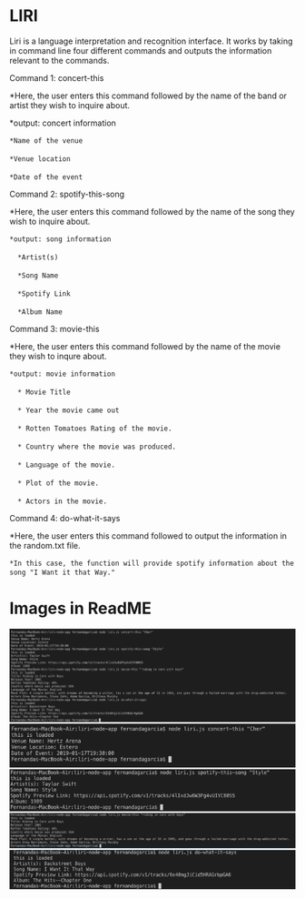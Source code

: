 # LIRI
Liri is a language interpretation and recognition interface. It works by taking in command line four different commands and outputs the information relevant to the commands. 

Command 1: concert-this 

 *Here, the user enters this command followed by the name of the band or artist they wish to inquire about.
  
  *output: concert information
    
    *Name of the venue
    
    *Venue location
    
    *Date of the event

Command 2: spotify-this-song
  
  *Here, the user enters this command followed by the name of the song they wish to inquire about.
    
    *output: song information
      
      *Artist(s)
      
      *Song Name
      
      *Spotify Link 
      
      *Album Name
      
Command 3: movie-this
  
  *Here, the user enters this command followed by the name of the movie they wish to inqure about.
    
    *output: movie information
      
      * Movie Title
      
      * Year the movie came out
      
      * Rotten Tomatoes Rating of the movie.
      
      * Country where the movie was produced.
      
      * Language of the movie.
      
      * Plot of the movie.
      
      * Actors in the movie.

Command 4: do-what-it-says
  
  *Here, the user enters this command followed to output the information in the random.txt file. 
    
    *In this case, the function will provide spotify information about the song "I Want it that Way."
    
# Images in ReadME

![](images/all.jpg)
![](images/bands.jpg)
![](images/songs.jpg)
![](images/movies.jpg)
![](images/doThis.jpg)
      
